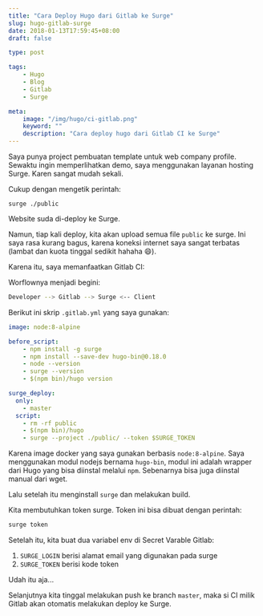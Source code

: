 ```yaml
---
title: "Cara Deploy Hugo dari Gitlab ke Surge"
slug: hugo-gitlab-surge
date: 2018-01-13T17:59:45+08:00
draft: false

type: post

tags:
    - Hugo
    - Blog
    - Gitlab
    - Surge

meta:
    image: "/img/hugo/ci-gitlab.png"
    keyword: ""
    description: "Cara deploy hugo dari Gitlab CI ke Surge"
---
```


Saya punya project pembuatan template untuk web company profile.
Sewaktu ingin memperlihatkan demo, saya menggunakan layanan hosting Surge.
Karen sangat mudah sekali.

Cukup dengan mengetik perintah:

```
surge ./public
```

Website suda di-deploy ke Surge.

Namun, tiap kali deploy, kita akan upload semua file `public` ke surge.
Ini saya rasa kurang bagus, karena koneksi internet saya sangat terbatas
(lambat dan kuota tinggal sedikit hahaha 😄).

Karena itu, saya memanfaatkan Gitlab CI:

Worflownya menjadi begini:

```bash
Developer --> Gitlab --> Surge <-- Client
```

Berikut ini skrip `.gitlab.yml` yang saya gunakan:

```yaml
image: node:8-alpine

before_script:
    - npm install -g surge
    - npm install --save-dev hugo-bin@0.18.0
    - node --version
    - surge --version
    - $(npm bin)/hugo version

surge_deploy:
  only:
    - master
  script:
    - rm -rf public
    - $(npm bin)/hugo
    - surge --project ./public/ --token $SURGE_TOKEN
```

Karena image docker yang saya gunakan berbasis `node:8-alpine`.
Saya menggunakan modul nodejs bernama `hugo-bin`, modul ini adalah wrapper dari Hugo
yang bisa diinstal melalui `npm`. Sebenarnya bisa juga diinstal manual dari wget.

Lalu setelah itu menginstall `surge` dan melakukan build.

Kita membutuhkan token surge. Token ini bisa dibuat dengan perintah:

```bash
surge token
```

Setelah itu, kita buat dua variabel env di Secret Varable Gitlab:

1. `SURGE_LOGIN` berisi alamat email yang digunakan pada surge 
2. `SURGE_TOKEN` berisi kode token

Udah itu aja...

Selanjutnya kita tinggal melakukan push ke branch `master`, maka
si CI milik Gitlab akan otomatis melakukan deploy ke Surge.